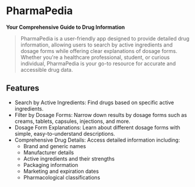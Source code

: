 # PharmaPedia

**Your Comprehensive Guide to Drug Information**



> PharmaPedia is a user-friendly app designed to provide detailed drug
> information, allowing users to search by active ingredients and dosage
> forms while offering clear explanations of dosage forms. Whether
> you're a healthcare professional, student, or curious individual,
> PharmaPedia is your go-to resource for accurate and accessible drug data.


## Features

- Search by Active Ingredients: Find drugs based on specific active ingredients.
- Filter by Dosage Forms: Narrow down results by dosage forms such as creams, tablets, capsules, injections, and more.
- Dosage Form Explanations: Learn about different dosage forms with simple, easy-to-understand descriptions.
- Comprehensive Drug Details: Access detailed information including:
    - Brand and generic names
    - Manufacturer details
    - Active ingredients and their strengths
    - Packaging information
    - Marketing and expiration dates
    - Pharmacological classifications
